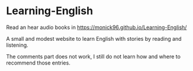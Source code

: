 # Learning-English
Read an hear audio books in https://monick96.github.io/Learning-English/ 

A small and modest website to learn English with stories by reading and listening.

The comments part does not work, I still do not learn how and where to recommend those entries.
